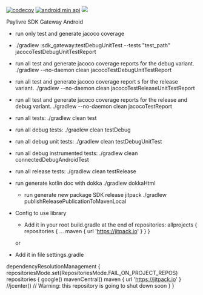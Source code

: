 [![codecov](https://codecov.io/gh/paylivre/sdk-gateway-android/branch/develop/graph/badge.svg)](https://codecov.io/gh/paylivre/sdk-gateway-android)
[![android min api](https://img.shields.io/badge/Android_API->=21-66c718.svg)](https://github.com/neijrdev/sdk-gateway-android/releases)
[![](https://jitpack.io/v/neijrdev/sdk-gateway-android.svg)](https://jitpack.io/#neijrdev/sdk-gateway-android)

Paylivre SDK Gateway Android

- run only test and generate jacoco coverage
- ./gradlew  :sdk_gateway:testDebugUnitTest --tests "test_path" jacocoTestDebugUnitTestReport

- run all test and generate jacoco coverage reports for the debug variant.
  ./gradlew --no-daemon clean jacocoTestDebugUnitTestReport

- run all test and generate jacoco coverage report s for the release variant.
  ./gradlew --no-daemon clean jacocoTestReleaseUnitTestReport

- run all test and generate jacoco coverage reports for the release and debug variant.
  ./gradlew --no-daemon clean jacocoTestReport

- run all tests:
  ./gradlew clean test

- run all debug tests:
  ./gradlew clean testDebug

- run all debug unit tests:
  ./gradlew clean testDebugUnitTest

- run all debug instrumented tests:
  ./gradlew clean connectedDebugAndroidTest

- run all release tests:
  ./gradlew clean testRelease

- run generate kotlin doc with dokka
  ./gradlew dokkaHtml

  - run generate new package SDK release jitpack
    ./gradlew publishReleasePublicationToMavenLocal

- Config to use library

  - Add it in your root build.gradle at the end of repositories:
    allprojects {
      repositories {
      ...
      maven { url 'https://jitpack.io' }
      }
    }

  or

* Add it in file settings.gradle

dependencyResolutionManagement {
repositoriesMode.set(RepositoriesMode.FAIL_ON_PROJECT_REPOS)
repositories {
google()
mavenCentral()
maven { url 'https://jitpack.io' }
//jcenter() // Warning: this repository is going to shut down soon
}
}
